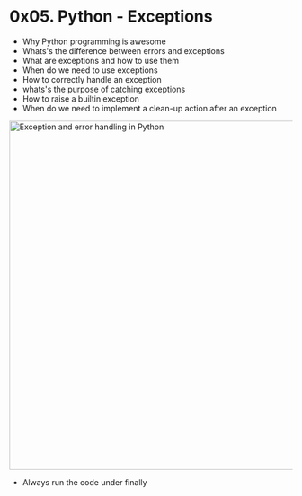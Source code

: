 # 0x05. Python - Exceptions

- Why Python programming is awesome
- Whats's the difference between errors and exceptions
- What are exceptions and how to use them
- When do we need to use exceptions
- How to correctly handle an exception
- whats's the purpose of catching exceptions
- How to raise a builtin exception
- When do we need to implement a clean-up action after an exception

<img width="621" alt="Exception and error handling in Python" src="https://github.com/BassantKhaled259/alx-higher_level_programming/assets/136097724/d035cb2e-c53b-4d86-b38e-b54d4ca906fd">


- Always run the code under finally